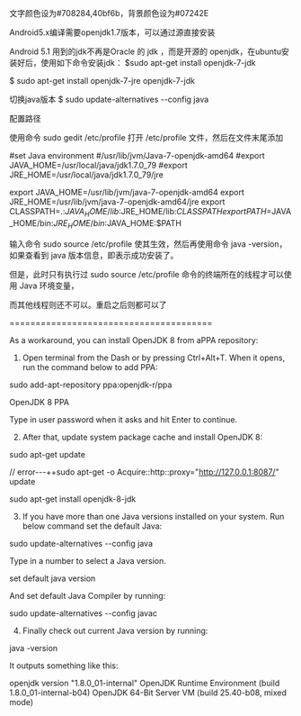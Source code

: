 文字颜色设为#708284,40bf6b，背景颜色设为#07242E


Android5.x编译需要openjdk1.7版本，可以通过源直接安装

Android 5.1 用到的jdk不再是Oracle 的 jdk ，而是开源的 openjdk，在ubuntu安装好后，使用如下命令安装jdk：
$sudo apt-get install openjdk-7-jdk  

 

$ sudo apt-get install openjdk-7-jre openjdk-7-jdk

切换java版本
$ sudo update-alternatives --config java 


配置路径

使用命令 sudo gedit  /etc/profile 打开 /etc/profile 文件，然后在文件末尾添加

#set Java environment
#/usr/lib/jvm/Java-7-openjdk-amd64
#export JAVA_HOME=/usr/local/java/jdk1.7.0_79
#export JRE_HOME=/usr/local/java/jdk1.7.0_79/jre

export JAVA_HOME=/usr/lib/jvm/java-7-openjdk-amd64
export JRE_HOME=/usr/lib/jvm/java-7-openjdk-amd64/jre
export CLASSPATH=.:$JAVA_HOME/lib:$JRE_HOME/lib:$CLASSPATH
export PATH=$JAVA_HOME/bin:$JRE_HOME/bin:$JAVA_HOME:$PATH


输入命令 sudo source /etc/profile 使其生效，然后再使用命令 java -version，如果查看到 java 版本信息，即表示成功安装了。

但是，此时只有执行过 sudo source /etc/profile 命令的终端所在的线程才可以使用 Java 环境变量，

而其他线程则还不可以。重启之后则都可以了


=======================================



As a workaround, you can install OpenJDK 8 from aPPA repository:

1. Open terminal from the Dash or by pressing Ctrl+Alt+T. When it opens, run the command below to add PPA:

sudo add-apt-repository ppa:openjdk-r/ppa

OpenJDK 8 PPA

Type in user password when it asks and hit Enter to continue.

2. After that, update system package cache and install OpenJDK 8:

sudo apt-get update 

// error---++sudo apt-get -o Acquire::http::proxy="http://127.0.0.1:8087/" update

sudo apt-get install openjdk-8-jdk

3. If you have more than one Java versions installed on your system. Run below command set the default Java:

sudo update-alternatives --config java

Type in a number to select a Java version.

set default java version

And set default Java Compiler by running:

sudo update-alternatives --config javac

4. Finally check out current Java version by running:

java -version

It outputs something like this:

openjdk version "1.8.0_01-internal"
OpenJDK Runtime Environment (build 1.8.0_01-internal-b04)
OpenJDK 64-Bit Server VM (build 25.40-b08, mixed mode)
